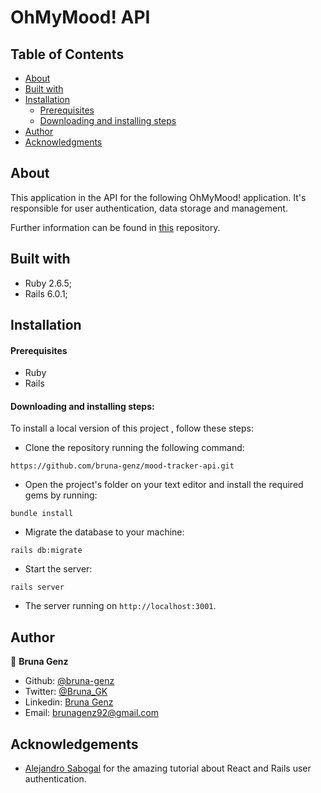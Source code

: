 # OhMyMood! API

## Table of Contents

- [About](https://github.com/bruna-genz/mood-tracker-api/README.md#about)
- [Built with](https://github.com/bruna-genz/mood-tracker-api/README.md#built-with)
- [Installation](https://github.com/bruna-genz/mood-tracker-api/README.md#installation)
  - [Prerequisites](https://github.com/bruna-genz/mood-tracker-api/README.md#prerequisites)
  - [Downloading and installing steps](https://github.com/bruna-genz/mood-tracker-api/README.md#downloading-and-installing-steps)
- [Author](https://github.com/bruna-genz/mood-tracker-api/README.md#author)
- [Acknowledgments](https://github.com/bruna-genz/mood-tracker-api/README.md#acknowledgements)

## About

This application in the API for the following OhMyMood! application. It's responsible for user authentication, data storage and management.

Further information can be found in [this](https://github.com/bruna-genz/mood-tracker-client) repository.

## Built with

- Ruby 2.6.5;
- Rails 6.0.1;

## Installation 

#### Prerequisites

- Ruby
- Rails

#### Downloading and installing steps: 

To install a local version of this project , follow these steps:

- Clone the repository running the following command: 

```
https://github.com/bruna-genz/mood-tracker-api.git
```

- Open the project's folder on your text editor and install the required gems by running:

```
bundle install
```
- Migrate the database to your machine:

```
rails db:migrate
```

- Start the server:

```
rails server
```

- The server running on ```http://localhost:3001```.

## Author

:woman: **Bruna Genz**

- Github: [@bruna-genz](https://github.com/bruna-genz)
- Twitter: [@Bruna_GK](https://twitter.com/Bruna_GK)
- Linkedin: [Bruna Genz](https://www.linkedin.com/in/brunagenz/)
- Email: brunagenz92@gmail.com


## Acknowledgements
- [Alejandro Sabogal](https://medium.com/@asabogal) for the amazing tutorial about React and Rails user authentication.